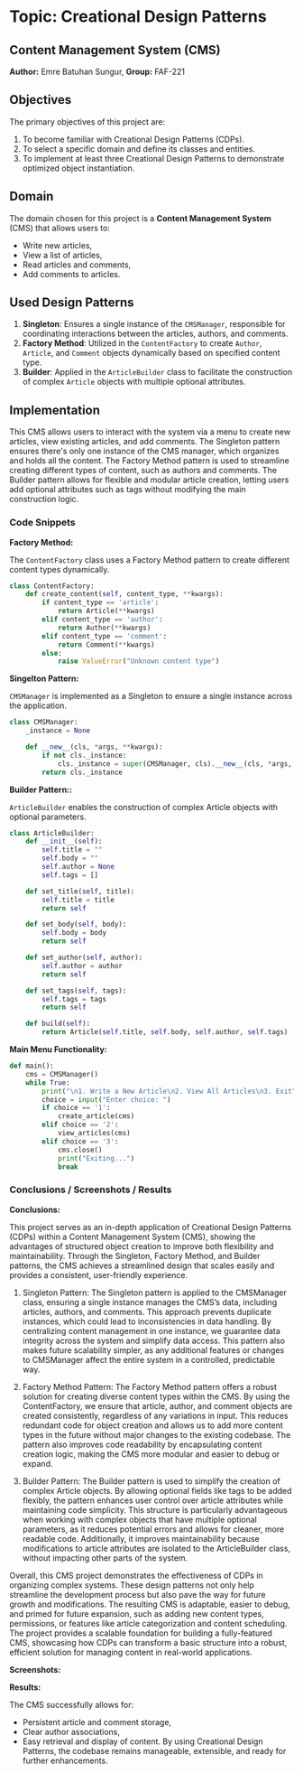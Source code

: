 # Topic: Creational Design Patterns
## Content Management System (CMS)

**Author:** Emre Batuhan Sungur, **Group:** FAF-221

## Objectives

The primary objectives of this project are:
1. To become familiar with Creational Design Patterns (CDPs).
2. To select a specific domain and define its classes and entities.
3. To implement at least three Creational Design Patterns to demonstrate optimized object instantiation.

## Domain

The domain chosen for this project is a **Content Management System** (CMS) that allows users to:
- Write new articles,
- View a list of articles,
- Read articles and comments,
- Add comments to articles.

## Used Design Patterns

1. **Singleton**: Ensures a single instance of the `CMSManager`, responsible for coordinating interactions between the articles, authors, and comments.
2. **Factory Method**: Utilized in the `ContentFactory` to create `Author`, `Article`, and `Comment` objects dynamically based on specified content type.
3. **Builder**: Applied in the `ArticleBuilder` class to facilitate the construction of complex `Article` objects with multiple optional attributes.

## Implementation

This CMS allows users to interact with the system via a menu to create new articles, view existing articles, and add comments. The Singleton pattern ensures there's only one instance of the CMS manager, which organizes and holds all the content. The Factory Method pattern is used to streamline creating different types of content, such as authors and comments. The Builder pattern allows for flexible and modular article creation, letting users add optional attributes such as tags without modifying the main construction logic.

### Code Snippets

**Factory Method:**

The `ContentFactory` class uses a Factory Method pattern to create different content types dynamically.

```python
class ContentFactory:
    def create_content(self, content_type, **kwargs):
        if content_type == 'article':
            return Article(**kwargs)
        elif content_type == 'author':
            return Author(**kwargs)
        elif content_type == 'comment':
            return Comment(**kwargs)
        else:
            raise ValueError("Unknown content type")
```

**Singelton Pattern:**

`CMSManager` is implemented as a Singleton to ensure a single instance across the application.

```python
class CMSManager:
    _instance = None

    def __new__(cls, *args, **kwargs):
        if not cls._instance:
            cls._instance = super(CMSManager, cls).__new__(cls, *args, **kwargs)
        return cls._instance
```

**Builder Pattern::**

`ArticleBuilder` enables the construction of complex Article objects with optional parameters.

```python
class ArticleBuilder:
    def __init__(self):
        self.title = ""
        self.body = ""
        self.author = None
        self.tags = []

    def set_title(self, title):
        self.title = title
        return self

    def set_body(self, body):
        self.body = body
        return self

    def set_author(self, author):
        self.author = author
        return self

    def set_tags(self, tags):
        self.tags = tags
        return self

    def build(self):
        return Article(self.title, self.body, self.author, self.tags)
```

**Main Menu Functionality:**

```python
def main():
    cms = CMSManager()
    while True:
        print("\n1. Write a New Article\n2. View All Articles\n3. Exit")
        choice = input("Enter choice: ")
        if choice == '1':
            create_article(cms)
        elif choice == '2':
            view_articles(cms)
        elif choice == '3':
            cms.close()
            print("Exiting...")
            break
```

### Conclusions / Screenshots / Results

**Conclusions:**

This project serves as an in-depth application of Creational Design Patterns (CDPs) within a Content Management System (CMS), showing the advantages of structured object creation to improve both flexibility and maintainability. Through the Singleton, Factory Method, and Builder patterns, the CMS achieves a streamlined design that scales easily and provides a consistent, user-friendly experience.

1. Singleton Pattern: The Singleton pattern is applied to the CMSManager class, ensuring a single instance manages the CMS’s data, including articles, authors, and comments. This approach prevents duplicate instances, which could lead to inconsistencies in data handling. By centralizing content management in one instance, we guarantee data integrity across the system and simplify data access. This pattern also makes future scalability simpler, as any additional features or changes to CMSManager affect the entire system in a controlled, predictable way.

2. Factory Method Pattern: The Factory Method pattern offers a robust solution for creating diverse content types within the CMS. By using the ContentFactory, we ensure that article, author, and comment objects are created consistently, regardless of any variations in input. This reduces redundant code for object creation and allows us to add more content types in the future without major changes to the existing codebase. The pattern also improves code readability by encapsulating content creation logic, making the CMS more modular and easier to debug or expand.

3. Builder Pattern: The Builder pattern is used to simplify the creation of complex Article objects. By allowing optional fields like tags to be added flexibly, the pattern enhances user control over article attributes while maintaining code simplicity. This structure is particularly advantageous when working with complex objects that have multiple optional parameters, as it reduces potential errors and allows for cleaner, more readable code. Additionally, it improves maintainability because modifications to article attributes are isolated to the ArticleBuilder class, without impacting other parts of the system.

Overall, this CMS project demonstrates the effectiveness of CDPs in organizing complex systems. These design patterns not only help streamline the development process but also pave the way for future growth and modifications. The resulting CMS is adaptable, easier to debug, and primed for future expansion, such as adding new content types, permissions, or features like article categorization and content scheduling. The project provides a scalable foundation for building a fully-featured CMS, showcasing how CDPs can transform a basic structure into a robust, efficient solution for managing content in real-world applications.

**Screenshots:**

**Results:**

The CMS successfully allows for:

* Persistent article and comment storage,
* Clear author associations,
* Easy retrieval and display of content.
By using Creational Design Patterns, the codebase remains manageable, extensible, and ready for further enhancements.